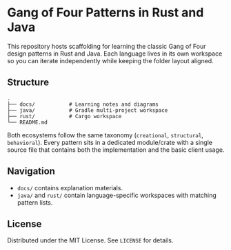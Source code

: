 # Gang of Four Patterns in Rust and Java

This repository hosts scaffolding for learning the classic Gang of Four design patterns in Rust and Java. Each language lives in its own workspace so you can iterate independently while keeping the folder layout aligned.

## Structure

```
.
├── docs/           # Learning notes and diagrams
├── java/           # Gradle multi-project workspace
├── rust/           # Cargo workspace
└── README.md
```

Both ecosystems follow the same taxonomy (`creational`, `structural`, `behavioral`). Every pattern sits in a dedicated module/crate with a single source file that contains both the implementation and the basic client usage.

## Navigation

- `docs/` contains explanation materials.
- `java/` and `rust/` contain language-specific workspaces with matching pattern lists.

## License

Distributed under the MIT License. See `LICENSE` for details.
